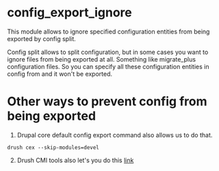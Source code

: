 # config_export_ignore
This module allows to ignore specified configuration entities from being exported by config split.

Config split allows to split configuration, but in some cases you want to ignore files from being exported at all.
Something like migrate_plus configuration files.
So you can specify all these configuration entities in config from and it won't be exported.

# Other ways to prevent config from being exported
1. Drupal core default config export command also allows us to do that.

`drush cex --skip-modules=devel`

2. Drush CMI tools also let's you do this [link]


[link]: https://github.com/previousnext/drush_cmi_tools
